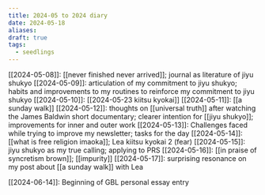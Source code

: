 ```yaml
---
title: 2024-05 to 2024 diary
date: 2024-05-18
aliases: 
draft: true
tags:
  - seedlings
---
```

[[2024-05-08]]: [[never finished never arrived]]; journal as literature of jiyu shukyo
[[2024-05-09]]: articulation of my commitment to jiyu shukyo; habits and improvements to my routines to reinforce my commitment to jiyu shukyo
[[2024-05-10]]: [[2024-05-23 kiitsu kyokai]]
[[2024-05-11]]: [[a sunday walk]]
[[2024-05-12]]: thoughts on [[universal truth]] after watching the James Baldwin short documentary; clearer intention for [[jiyu shukyo]]; improvements for inner and outer work
[[2024-05-13]]: Challenges faced while trying to improve my newsletter; tasks for the day
[[2024-05-14]]: [[what is free religion imaoka]]; Lea kiitsu kyokai 2 (fear)
[[2024-05-15]]: jiyu shukyo as my true calling; applying to PRS
[[2024-05-16]]: [[in praise of syncretism brown]]; [[impurity]]
[[2024-05-17]]: surprising resonance on my post about [[a sunday walk]] with Lea

[[2024-06-14]]: Beginning of GBL personal essay entry